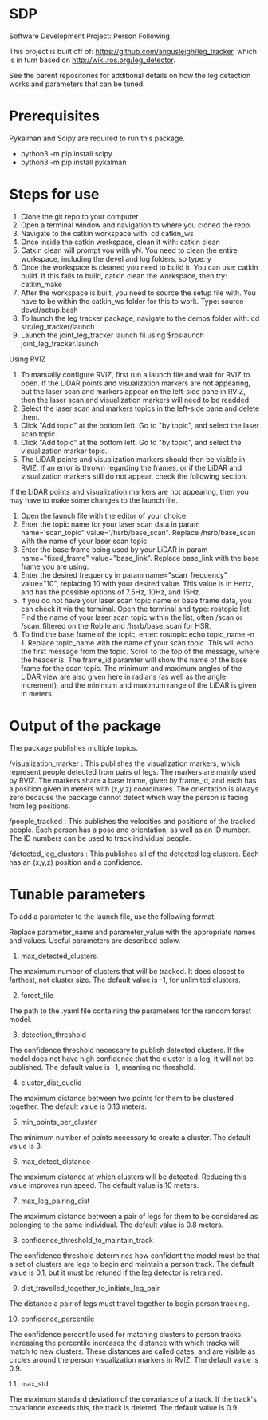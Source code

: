 # SDP
Software Development Project: Person Following.

This project is built off of: https://github.com/angusleigh/leg_tracker, which is in turn based on http://wiki.ros.org/leg_detector.

See the parent repositories for additional details on how the leg detection works and parameters that can be tuned.

# Prerequisites
Pykalman and Scipy are required to run this package.
- python3 -m pip install scipy
- python3 -m pip install pykalman

# Steps for use

1. Clone the git repo to your computer
2. Open a terminal window and navigation to where you cloned the repo
3. Navigate to the catkin workspace with: cd catkin_ws
4. Once inside the catkin workspace, clean it with: catkin clean
5. Catkin clean will prompt you with yN. You need to clean the entire workspace, including the devel and log folders, so type: y
6. Once the workspace is cleaned you need to build it. You can use: catkin build. If this fails to build, catkin clean the workspace, then try: catkin_make
7. After the workspace is built, you need to source the setup file with. You have to be within the catkin_ws folder for this to work. Type: source devel/setup.bash
8. To launch the leg tracker package, navigate to the demos folder with: cd src/leg_tracker/launch
9. Launch the joint_leg_tracker launch fil using $roslaunch joint_leg_tracker.launch

Using RVIZ
1. To manually configure RVIZ, first run a launch file and wait for RVIZ to open. If the LiDAR points and visualization markers are not appearing, but the laser scan and markers appear on the left-side pane in RVIZ, then the laser scan and visualization markers will need to be readded.
2. Select the laser scan and markers topics in the left-side pane and delete them.
3. Click "Add topic" at the bottom left. Go to "by topic", and select the laser scan topic.
4. Click "Add topic" at the bottom left. Go to "by topic", and select the visualization marker topic.
5. The LiDAR points and visualization markers should then be visible in RVIZ. If an error is thrown regarding the frames, or if the LiDAR and visualization markers still do not appear, check the following section.

If the LiDAR points and visualization markers are not appearing, then you may have to make some changes to the launch file.
1. Open the launch file with the editor of your choice.
2. Enter the topic name for your laser scan data in param name='scan_topic" value='/hsrb/base_scan". Replace /hsrb/base_scan with the name of your laser scan topic.
3. Enter the base frame being used by your LiDAR in param name="fixed_frame" value="base_link". Replace base_link with the base frame you are using.
4. Enter the desired frequency in param name="scan_frequency" value="10", replacing 10 with your desired value. This value is in Hertz, and has the possible options of 7.5Hz, 10Hz, and 15Hz.
5. If you do not have your laser scan topic name or base frame data, you can check it via the terminal. Open the terminal and type: rostopic list. Find the name of your laser scan topic within the list, often /scan or /scan_filtered on the Robile and /hsrb/base_scan for HSR. 
6. To find the base frame of the topic, enter: rostopic echo topic_name -n 1. Replace topic_name with the name of your scan topic. This will echo the first message from the topic. Scroll to the top of the message, where the header is. The frame_id paramter will show the name of the base frame for the scan topic. The minimum and maximum angles of the LiDAR view are also given here in radians (as well as the angle increment), and the minimum and maximum range of the LiDAR is given in meters. 

# Output of the package
The package publishes multiple topics.

/visualization_marker : This publishes the visualization markers, which represent people detected from pairs of legs. The markers are mainly used by RVIZ. The markers share a base frame, given by frame_id, and each has a position given in meters with (x,y,z) coordinates. The orientation is always zero because the package cannot detect which way the person is facing from leg positions.

/people_tracked : This publishes the velocities and positions of the tracked people. Each person has a pose and orientation, as well as an ID number. The ID numbers can be used to track individual people. 

/detected_leg_clusters : This publishes all of the detected leg clusters. Each has an (x,y,z) position and a confidence. 

# Tunable parameters
To add a parameter to the launch file, use the following format: 

<param name="parameter_name" value="parameter_value" />

Replace parameter_name and parameter_value with the appropriate names and values. Useful parameters are described below.

1. max_detected_clusters

The maximum number of clusters that will be tracked. It does closest to farthest, not cluster size. The default value is -1, for unlimited clusters.

2. forest_file

The path to the .yaml file containing the parameters for the random forest model. 

3. detection_threshold

The confidence threshold necessary to publish detected clusters. If the model does not have high confidence that the cluster is a leg, it will not be published. The default value is -1, meaning no threshold.

4. cluster_dist_euclid

The maximum distance between two points for them to be clustered together. The default value is 0.13 meters.

5. min_points_per_cluster

The minimum number of points necessary to create a cluster. The default value is 3.

6. max_detect_distance

The maximum distance at which clusters will be detected. Reducing this value improves run speed. The default value is 10 meters.

7. max_leg_pairing_dist

The maximum distance between a pair of legs for them to be considered as belonging to the same individual. The default value is 0.8 meters.

8. confidence_threshold_to_maintain_track

The confidence threshold determines how confident the model must be that a set of clusters are legs to begin and maintain a person track. The default value is 0.1, but it must be retuned if the leg detector is retrained.

9. dist_travelled_together_to_initiate_leg_pair

The distance a pair of legs must travel together to begin person tracking.

10. confidence_percentile

The confidence percentile used for matching clusters to person tracks. Increasing the percentile increases the distance with which tracks will match to new clusters. These distances are called gates, and are visible as circles around the person visualization markers in RVIZ. The default value is 0.9.

11. max_std

The maximum standard deviation of the covariance of a track. If the track's covariance exceeds this, the track is deleted. The default value is 0.9.
